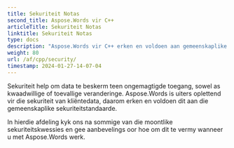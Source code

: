 ```yaml
---
title: Sekuriteit Notas
second_title: Aspose.Words vir C++
articleTitle: Sekuriteit Notas
linktitle: Sekuriteit Notas
type: docs
description: "Aspose.Words vir C++ erken en voldoen aan gemeenskaplike sekuriteitstandaarde om'n hoë vlak van data sekuriteit te verseker. Kyk na moontlike veiligheidskwessies en aanbevelings oor hoe om dit te vermy."
weight: 80
url: /af/cpp/security/
timestamp: 2024-01-27-14-07-04
---
```


Sekuriteit help om data te beskerm teen ongemagtigde toegang, sowel as kwaadwillige of toevallige veranderinge. Aspose.Words is uiters oplettend vir die sekuriteit van kliëntedata, daarom erken en voldoen dit aan die gemeenskaplike sekuriteitstandaarde.

In hierdie afdeling kyk ons na sommige van die moontlike sekuriteitskwessies en gee aanbevelings oor hoe om dit te vermy wanneer u met Aspose.Words werk.
